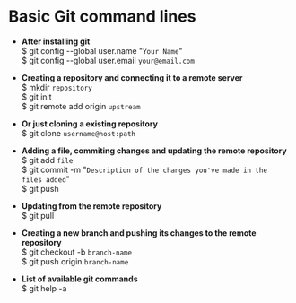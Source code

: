 # Basic Git command lines

* **After installing git** <br />
$ git config --global user.name "`Your Name`" <br />
$ git config --global user.email `your@email.com`

* **Creating a repository and connecting it to a remote server** <br />
$ mkdir `repository` <br />
$ git init <br />
$ git remote add origin `upstream`

* **Or just cloning a existing repository** <br />
$ git clone `username@host:path`

* **Adding a file, commiting changes and updating the remote repository** <br />
$ git add `file` <br />
$ git commit -m "`Description of the changes you've made in the files added`" <br />
$ git push

* **Updating from the remote repository** <br />
$ git pull

* **Creating a new branch and pushing its changes to the remote repository** <br />
$ git checkout -b `branch-name` <br />
$ git push origin `branch-name` <br />

* **List of available git commands** <br />
$ git help -a
